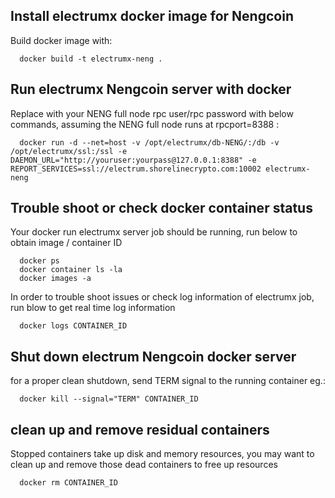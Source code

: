 ## Install electrumx docker image for Nengcoin 
Build docker image with:

```
  docker build -t electrumx-neng .
```

## Run electrumx Nengcoin server with docker

Replace with your NENG full node rpc user/rpc password with below commands, assuming the NENG full node runs at rpcport=8388 :

```
  docker run -d --net=host -v /opt/electrumx/db-NENG/:/db -v /opt/electrumx/ssl:/ssl -e DAEMON_URL="http://youruser:yourpass@127.0.0.1:8388" -e REPORT_SERVICES=ssl://electrum.shorelinecrypto.com:10002 electrumx-neng
```

## Trouble shoot or check docker container status

Your docker run electrumx server job should be running, run below to obtain image / container ID

```
  docker ps
  docker container ls -la
  docker images -a
```

In order to trouble shoot issues or check log information of electrumx job, run blow to get real time log information 

```
  docker logs CONTAINER_ID
```

## Shut down electrum Nengcoin docker server
 for a proper clean shutdown, send TERM signal to the running container eg.: 

```
  docker kill --signal="TERM" CONTAINER_ID

```

## clean up and remove residual containers

Stopped containers take up disk and memory resources, you may want to clean up and remove those dead containers to free up resources

```
  docker rm CONTAINER_ID
```
